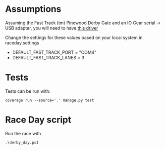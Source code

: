 # Assumptions

Assuming the Fast Track (tm) Pinewood Derby Gate and an IO Gear serial -> USB adapter, you will need to have [this driver](https://www.iogear.com/support/dm/driver/GUC232A)

Change the settings for these values based on your local system in raceday.settings
  - DEFAULT_FAST_TRACK_PORT = "COM4"
  - DEFAULT_FAST_TRACK_LANES = 3

# Tests
Tests can be run with:

    coverage run --source='.' manage.py test

# Race Day script
Run the race with 

    .\derby_day.ps1

